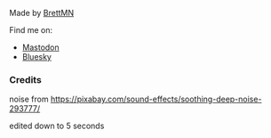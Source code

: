 Made by [BrettMN](https://wipdeveloper.com)

Find me on:
- [Mastodon](https://dreamin.online/@brettmn)
- [Bluesky](https://bsky.app/profile/brettmn.bsky.social)


### Credits
noise from https://pixabay.com/sound-effects/soothing-deep-noise-293777/

edited down to 5 seconds
